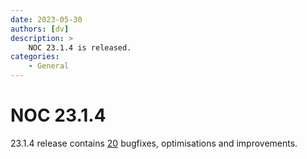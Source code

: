 ```yaml
---
date: 2023-05-30
authors: [dv]
description: >
    NOC 23.1.4 is released.
categories:
    - General
---
```


# NOC 23.1.4

23.1.4 release contains [20](https://code.getnoc.com/noc/noc/merge_requests?scope=all&state=merged&milestone_title=23.1.4) bugfixes, optimisations and improvements.
